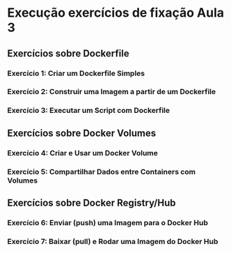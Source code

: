 # Execução exercícios de fixação Aula 3

## Exercícios sobre Dockerfile

### Exercício 1: Criar um Dockerfile Simples


### Exercício 2: Construir uma Imagem a partir de um Dockerfile


### Exercício 3: Executar um Script com Dockerfile


## Exercícios sobre Docker Volumes

### Exercício 4: Criar e Usar um Docker Volume


### Exercício 5: Compartilhar Dados entre Containers com Volumes


## Exercícios sobre Docker Registry/Hub

### Exercício 6: Enviar (push) uma Imagem para o Docker Hub


### Exercício 7: Baixar (pull) e Rodar uma Imagem do Docker Hub

